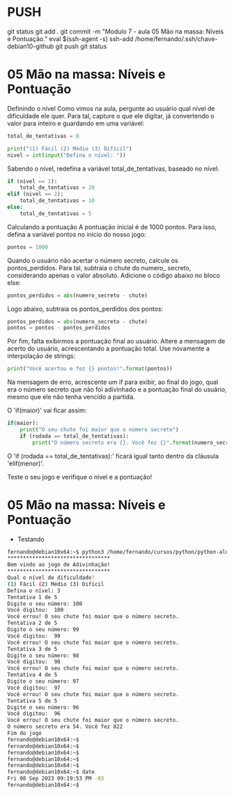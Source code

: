 



# ###################################################################################################################################################################
# ###################################################################################################################################################################
# PUSH

git status
git add .
git commit -m "Modulo 7 - aula  05 Mão na massa: Níveis e Pontuação."
eval $(ssh-agent -s)
ssh-add /home/fernando/.ssh/chave-debian10-github
git push
git status




# ###################################################################################################################################################################
# ###################################################################################################################################################################
# 05 Mão na massa: Níveis e Pontuação

Definindo o nível
Como vimos na aula, pergunte ao usuário qual nível de dificuldade ele quer. Para tal, capture o que ele digitar, já convertendo o valor para inteiro e guardando em uma variável:

~~~~python
total_de_tentativas = 0

print("(1) Fácil (2) Médio (3) Difícil")
nivel = int(input("Defina o nível: "))
~~~~


Sabendo o nível, redefina a variável total_de_tentativas, baseado no nível:

~~~~python
if (nivel == 1):
    total_de_tentativas = 20
elif (nivel == 2):
    total_de_tentativas = 10
else:
    total_de_tentativas = 5
~~~~

Calculando a pontuação
A pontuação inicial é de 1000 pontos. Para isso, defina a variável pontos no início do nosso jogo:

~~~~python
pontos = 1000
~~~~

Quando o usuário não acertar o número secreto, calcule os pontos_perdidos. Para tal, subtraia o chute do numero_ secreto, considerando apenas o valor absoluto. Adicione o código abaixo no bloco else:

~~~~python
pontos_perdidos = abs(numero_secreto - chute)
~~~~

Logo abaixo, subtraia os pontos_perdidos dos pontos:

~~~~python
pontos_perdidos = abs(numero_secreto - chute)
pontos = pontos - pontos_perdidos
~~~~

Por fim, falta exibirmos a pontuação final ao usuário. Altere a mensagem de acerto do usuário, acrescentando a pontuação total. Use novamente a interpolação de strings:

~~~~python
print("Você acertou e fez {} pontos!".format(pontos))
~~~~

Na mensagem de erro, acrescente um if para exibir, ao final do jogo, qual era o número secreto que não foi adivinhado e a pontuação final do usuário, mesmo que ele não tenha vencido a partida.

O 'if(maior)' vai ficar assim:

~~~~python
if(maior):
    print("O seu chute foi maior que o número secreto")
    if (rodada == total_de_tentativas):
        print("O número secreto era {}. Você fez {}".format(numero_secreto, pontos))
~~~~

O 'if (rodada == total_de_tentativas):' ficará igual tanto dentro da cláusula 'elif(menor)'.

Teste o seu jogo e verifique o nível e a pontuação!









# ###################################################################################################################################################################
# ###################################################################################################################################################################
# 05 Mão na massa: Níveis e Pontuação

- Testando

~~~~bash
fernando@debian10x64:~$ python3 /home/fernando/cursos/python/python-alura/001_python-comecando-com-a-linguagem/007-Nivel-e-pontuacao/005-nova-versao-pontuacao.py
*********************************
Bem vindo ao jogo de Adivinhação!
*********************************
Qual o nível de dificuldade?
(1) Fácil (2) Médio (3) Difícil
Defina o nível: 3
Tentativa 1 de 5
Digite o seu número: 100
Você digitou:  100
Você errou! O seu chute foi maior que o número secreto.
Tentativa 2 de 5
Digite o seu número: 99
Você digitou:  99
Você errou! O seu chute foi maior que o número secreto.
Tentativa 3 de 5
Digite o seu número: 98
Você digitou:  98
Você errou! O seu chute foi maior que o número secreto.
Tentativa 4 de 5
Digite o seu número: 97
Você digitou:  97
Você errou! O seu chute foi maior que o número secreto.
Tentativa 5 de 5
Digite o seu número: 96
Você digitou:  96
Você errou! O seu chute foi maior que o número secreto.
O número secreto era 54. Você fez 822
Fim do jogo
fernando@debian10x64:~$
fernando@debian10x64:~$
fernando@debian10x64:~$
fernando@debian10x64:~$
fernando@debian10x64:~$
fernando@debian10x64:~$ date
Fri 08 Sep 2023 09:19:53 PM -03
fernando@debian10x64:~$
~~~~